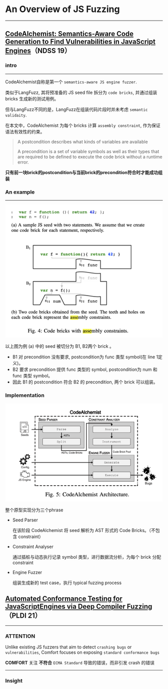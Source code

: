 # An Overview of JS Fuzzing

---

## <a href = "https://raw.githubusercontent.com/Anderson-Xia/Note/main/pdf/20211021/ndss2019_05A-5_Han_paper.pdf"> CodeAlchemist: Semantics-Aware Code Generation to Find Vulnerabilities in JavaScript Engines</a>（NDSS 19）

### intro

---
CodeAlchemist自称是第一个 `semantics-aware JS engine fuzzer`. 

类似于LangFuzz, 其将预准备的 JS seed file 拆分为 `code bricks`, 并通过组装 bricks 生成新的测试用例。 

但与LangFuzz不同的是，LangFuzz在组装代码片段时并未考虑 `semantic validaity`. 

在本文中，CodeAlchemist 为每个 bricks 计算 `assembly constraint`, 作为保证语法有效性的约束。
> A postcondition describes what kinds of variables are available
> 
> A precondition is a set of variable symbols as well as their types that are required to be defined to execute the code brick without a runtime error.

**只有前一块brick的postcondition与当前brick的precondition符合时才能成功组装**



### An example

---

![example](https://raw.githubusercontent.com/Anderson-Xia/Note/main/img/20211021/2021102101.png)

以上图为例 (a) 中的 seed 被切分为 B1, B2两个 brick 。
* B1 对 precondition 没有要求, postcondition为 func 类型 symbol(在 line 1定义)。
* B2 要求 precondition 提供 func 类型的 symbol, postcondition为 num 和 func 类型 symbol。
* 因此 B1 的 postcondition 符合 B2 的 precondition, 两个 brick 可以组装。

### Implementation

![Implementation](https://raw.githubusercontent.com/Anderson-Xia/Note/main/img/20211021/2021102102.png)

整个原型实现分为三个phrase

* Seed Parser 
  
    在该阶段 CodeAlchemist 将 seed 解析为 AST 形式的 Code Bricks。（不包含 constraint）
  
* Constraint Analyser

    通过插桩与动态执行记录 symbol 类型，进行数据流分析，为每个 brick 分配 constraint

* Engine Fuzzer

    组装生成新的 test case，执行 typical fuzzing process

## <a href = "https://raw.githubusercontent.com/Anderson-Xia/Note/main/pdf/20211021/ndss2019_05A-5_Han_paper.pdf"> Automated Conformance Testing for JavaScriptEngines via Deep Compiler Fuzzing</a>（PLDI 21）

---

### ATTENTION
Unlike existing JS fuzzers that aim to detect `crashing bugs` or `vulnerabilities`, Comfort focuses on exposing `standard conformance bugs`

**COMFORT** 关注 **不符合** `ECMA Standard` 导致的错误，而非引发 crash 的错误

---

### Insight

